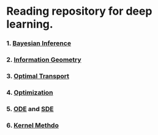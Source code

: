# Reading repository for deep learning.

### 1. [Bayesian Inference](/Bayesian%20inference/bayes_survey.md)

### 2. [Information Geometry](/Information%20Geometry/info_survey.md)

### 3. [Optimal Transport](/Optimal%20Transport/ot_survey.md)

### 4. [Optimization](/Optimization/opt_survey.md)

### 5. [ODE](/SDE%20and%20ODE/ode_survey.md) and [SDE](/SDE%20and%20ODE/sde_survey.md)

### 6. [Kernel Methdo](/Kernel%20Methods/kernel.md)
